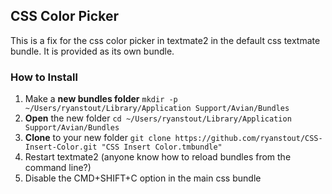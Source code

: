 ## CSS Color Picker

This is a fix for the css color picker in textmate2 in the default css textmate bundle.  It is provided as its own bundle.

### How to Install

1. Make a **new bundles folder** `mkdir -p ~/Users/ryanstout/Library/Application Support/Avian/Bundles`
2. **Open** the new folder `cd ~/Users/ryanstout/Library/Application Support/Avian/Bundles`
3. **Clone** to your new folder `git clone https://github.com/ryanstout/CSS-Insert-Color.git "CSS Insert Color.tmbundle"`
4. Restart textmate2 (anyone know how to reload bundles from the command line?)
5. Disable the CMD+SHIFT+C option in the main css bundle